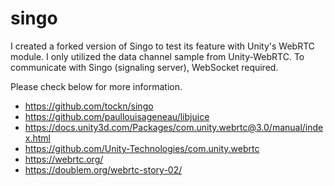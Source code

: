 # singo

I created a forked version of Singo to test its feature with Unity's WebRTC module. 
I only utilized the data channel sample from Unity-WebRTC.
To communicate with Singo (signaling server), WebSocket required.

Please check below for more information.
- https://github.com/tockn/singo
- https://github.com/paullouisageneau/libjuice
- https://docs.unity3d.com/Packages/com.unity.webrtc@3.0/manual/index.html
- https://github.com/Unity-Technologies/com.unity.webrtc
- https://webrtc.org/
- https://doublem.org/webrtc-story-02/